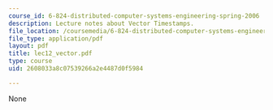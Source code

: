```yaml
---
course_id: 6-824-distributed-computer-systems-engineering-spring-2006
description: Lecture notes about Vector Timestamps.
file_location: /coursemedia/6-824-distributed-computer-systems-engineering-spring-2006/2608033a8c07539266a2e4487d0f5984_lec12_vector.pdf
file_type: application/pdf
layout: pdf
title: lec12_vector.pdf
type: course
uid: 2608033a8c07539266a2e4487d0f5984

---
```

None